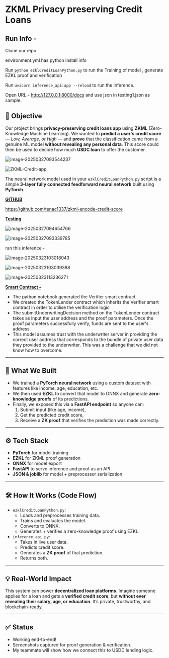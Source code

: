 # ZKML Privacy preserving Credit Loans



## Run Info - 

Clone our repo.

environment.yml has python install info

Run `python ezklCreditLoanPython.py` to run the Training of model , generate EZKL proof and verification

Run `uvicorn inference_api:app --reload` to run the inference.

Open URL - http://127.0.0.1:8000/docs
and use json in testing1.json as sample.





## 🎯 **Objective**

Our project brings **privacy-preserving credit loans app** using **ZKML** (Zero-Knowledge Machine Learning).
We wanted to **predict a user's credit score** — *Low, Average, or High* — and **prove** that the classification came from a genuine ML model **without revealing any personal data**.
This score could then be used to decide how much **USDC loan** to offer the customer.



![image-20250327093544237](./Images/image-20250327093544237.png)





![ZKML-Credit-app](./Images/ZKML-Credit-app.png)



The neural network model used in your `ezklCreditLoanPython.py` script is a simple **3-layer fully connected feedforward neural network** built using **PyTorch**.



**<u>GITHUB</u>**

https://github.com/tenac1337/zkml-encode-credit-score



**<u>Testing</u>**

![image-20250327094654766](./Images/image-20250327094654766.png)





![image-20250327093339785](./Images/image-20250327093339785.png)





ran this inference - 





![image-20250323103018043](./Images/image-20250323103018043.png)







![image-20250323103039388](./Images/image-20250323103039388.png)



![image-20250323113236271](./Images/image-20250323113236271.png)





**<u>Smart Contract -</u>** 

- The python notebook generated the Verifier smart contract.
- We created the TokenLender contract which inherits the Verifier smart contract in order to utilise the verification logic
- The submitUnderwritingDecision method on the TokenLender contract takes as input the user address and the proof parameters. Once the proof parameters successfully verify, funds are sent to the user's address.
- This model assumes trust with the underwriter server in providing the correct user address that corresponds to the bundle of private user data they provided to the underwriter. This was a challenge that we did not know how to overcome.

















------

## 🧠 **What We Built**

- We trained a **PyTorch neural network** using a custom dataset with features like income, age, education, etc.
- We then used **EZKL** to convert that model to ONNX and generate **zero-knowledge proofs** of its predictions.
- Finally, we exposed this via a **FastAPI endpoint** so anyone can:
  1. Submit input (like age, income),
  2. Get the predicted credit score,
  3. Receive a **ZK proof** that verifies the prediction was made correctly.

------

## ⚙️ **Tech Stack**

- **PyTorch** for model training
- **EZKL** for ZKML proof generation
- **ONNX** for model export
- **FastAPI** to serve inference and proof as an API
- **JSON & joblib** for model + preprocessor serialization

------

## 🛠️ How It Works (Code Flow)

- `ezklCreditLoanPython.py`:
  - Loads and preprocesses training data.
  - Trains and evaluates the model.
  - Converts to ONNX.
  - Generates + verifies a zero-knowledge proof using EZKL.
- `inference_api.py`:
  - Takes in live user data.
  - Predicts credit score.
  - Generates a **ZK proof** of that prediction.
  - Returns both.

------

## 💡 Real-World Impact

This system can power **decentralized loan platforms**. Imagine someone applies for a loan and gets a **verified credit score**, but **without ever revealing their salary, age, or education**.
 It’s private, trustworthy, and blockchain-ready.





------

## ✅ Status

- Working end-to-end!
- Screenshots captured for proof generation & verification.
- My teammate will show how we connect this to USDC lending logic.







